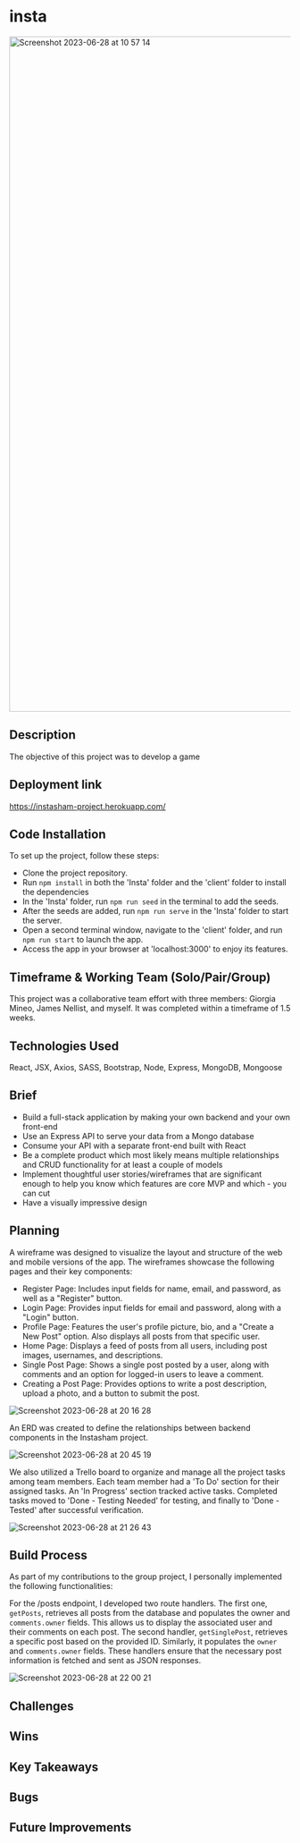 # insta
<img width="1208" alt="Screenshot 2023-06-28 at 10 57 14" src="https://github.com/matea-nikolac/insta-forked/assets/62067357/f0e31045-0679-44d1-bfc4-660201fb1519">

## Description
The objective of this project was to develop a game  

## Deployment link
https://instasham-project.herokuapp.com/

## Code Installation
To set up the project, follow these steps:

* Clone the project repository.
* Run  `npm install` in both the 'Insta' folder and the 'client' folder to install the dependencies
* In the 'Insta' folder, run `npm run seed` in the terminal to add the seeds.
* After the seeds are added, run `npm run serve` in the 'Insta' folder to start the server.
* Open a second terminal window, navigate to the 'client' folder, and run `npm run start` to launch the app.
* Access the app in your browser at 'localhost:3000' to enjoy its features.

## Timeframe & Working Team (Solo/Pair/Group)
This project was a collaborative team effort with three members: Giorgia Mineo, James Nellist, and myself. It was completed within a timeframe of 1.5 weeks.

## Technologies Used
React, JSX, Axios, SASS, Bootstrap, Node, Express, MongoDB, Mongoose

## Brief
* Build a full-stack application by making your own backend and your own front-end
* Use an Express API to serve your data from a Mongo database
* Consume your API with a separate front-end built with React
* Be a complete product which most likely means multiple relationships and CRUD functionality for at least a couple of models
* Implement thoughtful user stories/wireframes that are significant enough to help you know which features are core MVP and which - you can cut
* Have a visually impressive design

## Planning
A wireframe was designed to visualize the layout and structure of the web and mobile versions of the app. The wireframes showcase the following pages and their key components:

* Register Page: Includes input fields for name, email, and password, as well as a "Register" button.
* Login Page: Provides input fields for email and password, along with a "Login" button.
* Profile Page: Features the user's profile picture, bio, and a "Create a New Post" option. Also displays all posts from that specific user.
* Home Page: Displays a feed of posts from all users, including post images, usernames, and descriptions.
* Single Post Page: Shows a single post posted by a user, along with comments and an option for logged-in users to leave a comment.
* Creating a Post Page: Provides options to write a post description, upload a photo, and a button to submit the post.
  
![Screenshot 2023-06-28 at 20 16 28](https://github.com/matea-nikolac/insta-forked/assets/62067357/dec7eb4e-5214-4628-b077-b32cff40bd75)

An ERD was created to define the relationships between backend components in the Instasham project.

![Screenshot 2023-06-28 at 20 45 19](https://github.com/matea-nikolac/insta-forked/assets/62067357/83d61ad8-dd09-4d6c-9a9a-4400272dab09)

We also utilized a Trello board to organize and manage all the project tasks among team members. Each team member had a 'To Do' section for their assigned tasks. An 'In Progress' section tracked active tasks. Completed tasks moved to 'Done - Testing Needed' for testing, and finally to 'Done - Tested' after successful verification.

![Screenshot 2023-06-28 at 21 26 43](https://github.com/matea-nikolac/insta-forked/assets/62067357/4407f699-aba2-4ecd-90f7-0eaa44529376)

## Build Process
As part of my contributions to the group project, I personally implemented the following functionalities:

For the /posts endpoint, I developed two route handlers. The first one, `getPosts`, retrieves all posts from the database and populates the owner and `comments.owner` fields. This allows us to display the associated user and their comments on each post. The second handler, `getSinglePost`, retrieves a specific post based on the provided ID. Similarly, it populates the `owner` and `comments.owner` fields. These handlers ensure that the necessary post information is fetched and sent as JSON responses.

![Screenshot 2023-06-28 at 22 00 21](https://github.com/matea-nikolac/insta-forked/assets/62067357/ad82eeb8-f319-47d8-8a63-a592c0c93838)

## Challenges


## Wins


## Key Takeaways


## Bugs


## Future Improvements

